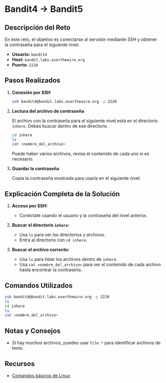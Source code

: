 # Bandit4 → Bandit5

## Descripción del Reto

En este reto, el objetivo es conectarse al servidor mediante SSH y obtener la contraseña para el siguiente nivel.

- **Usuario:** `bandit4`
- **Host:** `bandit.labs.overthewire.org`
- **Puerto:** `2220`

## Pasos Realizados

1. **Conexión por SSH**

    ```bash
    ssh bandit4@bandit.labs.overthewire.org -p 2220
    ```

2. **Lectura del archivo de contraseña**

    El archivo con la contraseña para el siguiente nivel está en el directorio `inhere`. Debes buscar dentro de ese directorio.

    ```bash
    cd inhere
    ls
    cat <nombre_del_archivo>
    ```
    Puede haber varios archivos, revisa el contenido de cada uno si es necesario.

3. **Guardar la contraseña**

    Copia la contraseña mostrada para usarla en el siguiente nivel.

## Explicación Completa de la Solución

1. **Acceso por SSH:**
   - Conéctate usando el usuario y la contraseña del nivel anterior.

2. **Buscar el directorio `inhere`:**
   - Usa `ls` para ver los directorios y archivos.
   - Entra al directorio con `cd inhere`.

3. **Buscar el archivo correcto:**
   - Usa `ls` para listar los archivos dentro de `inhere`.
   - Usa `cat <nombre_del_archivo>` para ver el contenido de cada archivo hasta encontrar la contraseña.

## Comandos Utilizados

```bash
ssh bandit4@bandit.labs.overthewire.org -p 2220
ls
cd inhere
ls
cat <nombre_del_archivo>
```

## Notas y Consejos

- Si hay muchos archivos, puedes usar `file *` para identificar archivos de texto.

## Recursos

- [Comandos básicos de Linux](https://ryanstutorials.net/linuxtutorial/)
